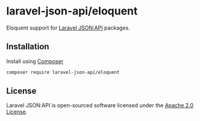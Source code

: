 # laravel-json-api/eloquent

Eloquent support for [Laravel JSON:API](https://laraveljsonapi.io) packages.

## Installation

Install using [Composer](https://getcomposer.org)

```bash
composer require laravel-json-api/eloquent
```

## License

Laravel JSON:API is open-sourced software licensed under the [Apache 2.0 License](./LICENSE).
